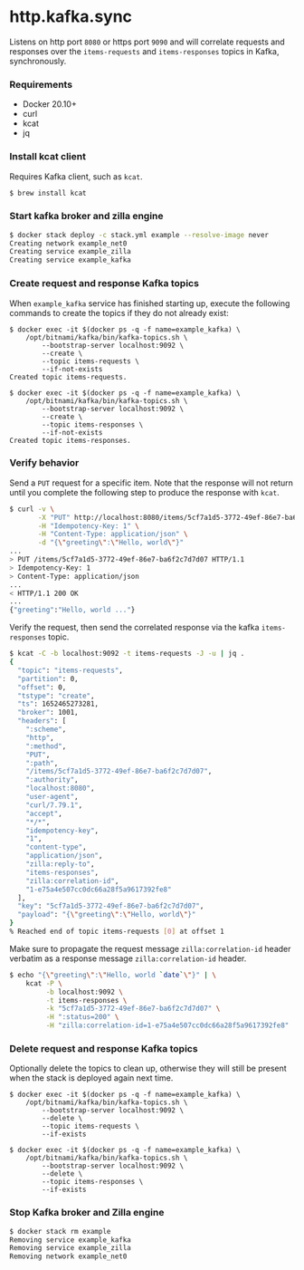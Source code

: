 # http.kafka.sync
Listens on http port `8080` or https port `9090` and will correlate requests and responses over the `items-requests` and `items-responses` topics in Kafka, synchronously.

### Requirements
 - Docker 20.10+
 - curl
 - kcat
 - jq

### Install kcat client
Requires Kafka client, such as `kcat`.
```bash
$ brew install kcat
```

### Start kafka broker and zilla engine
```bash
$ docker stack deploy -c stack.yml example --resolve-image never
Creating network example_net0
Creating service example_zilla
Creating service example_kafka
```

### Create request and response Kafka topics
When `example_kafka` service has finished starting up, execute the following commands to create the topics if they do not already exist:
```
$ docker exec -it $(docker ps -q -f name=example_kafka) \
    /opt/bitnami/kafka/bin/kafka-topics.sh \
        --bootstrap-server localhost:9092 \
        --create \
        --topic items-requests \
        --if-not-exists
Created topic items-requests.
```
```
$ docker exec -it $(docker ps -q -f name=example_kafka) \
    /opt/bitnami/kafka/bin/kafka-topics.sh \
        --bootstrap-server localhost:9092 \
        --create \
        --topic items-responses \
        --if-not-exists
Created topic items-responses.
```

### Verify behavior
Send a `PUT` request for a specific item.
Note that the response will not return until you complete the following step to produce the response with `kcat`.
```bash
$ curl -v \
       -X "PUT" http://localhost:8080/items/5cf7a1d5-3772-49ef-86e7-ba6f2c7d7d07 \
       -H "Idempotency-Key: 1" \
       -H "Content-Type: application/json" \
       -d "{\"greeting\":\"Hello, world\"}"
...
> PUT /items/5cf7a1d5-3772-49ef-86e7-ba6f2c7d7d07 HTTP/1.1
> Idempotency-Key: 1
> Content-Type: application/json
...
< HTTP/1.1 200 OK
...
{"greeting":"Hello, world ..."}
```
Verify the request, then send the correlated response via the kafka `items-responses` topic.
```bash
$ kcat -C -b localhost:9092 -t items-requests -J -u | jq .
{
  "topic": "items-requests",
  "partition": 0,
  "offset": 0,
  "tstype": "create",
  "ts": 1652465273281,
  "broker": 1001,
  "headers": [
    ":scheme",
    "http",
    ":method",
    "PUT",
    ":path",
    "/items/5cf7a1d5-3772-49ef-86e7-ba6f2c7d7d07",
    ":authority",
    "localhost:8080",
    "user-agent",
    "curl/7.79.1",
    "accept",
    "*/*",
    "idempotency-key",
    "1",
    "content-type",
    "application/json",
    "zilla:reply-to",
    "items-responses",
    "zilla:correlation-id",
    "1-e75a4e507cc0dc66a28f5a9617392fe8"
  ],
  "key": "5cf7a1d5-3772-49ef-86e7-ba6f2c7d7d07",
  "payload": "{\"greeting\":\"Hello, world\"}"
}
% Reached end of topic items-requests [0] at offset 1
```
Make sure to propagate the request message `zilla:correlation-id` header verbatim as a response message `zilla:correlation-id` header.
```bash
$ echo "{\"greeting\":\"Hello, world `date`\"}" | \
    kcat -P \
         -b localhost:9092 \
         -t items-responses \
         -k "5cf7a1d5-3772-49ef-86e7-ba6f2c7d7d07" \
         -H ":status=200" \
         -H "zilla:correlation-id=1-e75a4e507cc0dc66a28f5a9617392fe8"
```

### Delete request and response Kafka topics
Optionally delete the topics to clean up, otherwise they will still be present when the stack is deployed again next time.
```
$ docker exec -it $(docker ps -q -f name=example_kafka) \
    /opt/bitnami/kafka/bin/kafka-topics.sh \
        --bootstrap-server localhost:9092 \
        --delete \
        --topic items-requests \
        --if-exists
```
```
$ docker exec -it $(docker ps -q -f name=example_kafka) \
    /opt/bitnami/kafka/bin/kafka-topics.sh \
        --bootstrap-server localhost:9092 \
        --delete \
        --topic items-responses \
        --if-exists
```

### Stop Kafka broker and Zilla engine
```bash
$ docker stack rm example
Removing service example_kafka
Removing service example_zilla
Removing network example_net0
```

